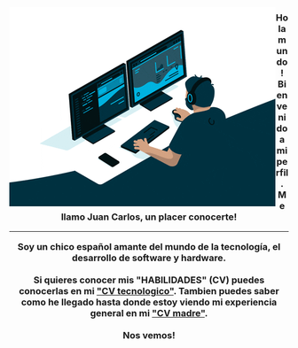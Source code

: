 <img 
  src="codding.gif"
  align="left"
/>
<h3 align="center">
  Hola mundo!
  <br>
  Bienvenido a mi perfil. Me llamo Juan Carlos, un placer conocerte!
  <hr>
  Soy un chico español amante del mundo de la tecnología, el desarrollo de software y hardware.
  <br><br>
  Si quieres conocer mis <b>"HABILIDADES"</b> (CV) puedes conocerlas en mi <a href="2024_CV_IT_Juan_Carlos_Martos_Vergara.pdf" target="_blank">"CV tecnologico"</a>. Tambien puedes saber como he llegado hasta donde estoy viendo mi experiencia general en mi <a href="2024_CV_Juan_Carlos_Martos_Vergara.pdf" target="_blank">"CV madre"</a>.
  <br><br>
  Nos vemos!
</h3>
